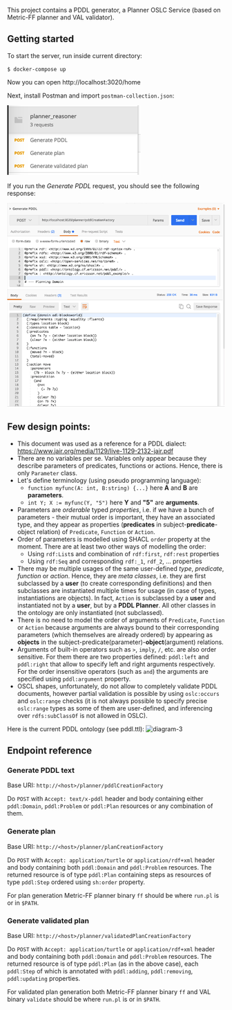 This project contains a PDDL generator, a Planner OSLC Service (based on Metric-FF planner and VAL validator).

## Getting started

To start the server, run inside current directory:

    $ docker-compose up

Now you can open http://localhost:3020/home

Next, install Postman and import `postman-collection.json`:

![](img/2018-02-15-17-43-06.png)

If you run the _Generate PDDL_ request, you should see the following response:

![](img/2018-02-15-17-48-11.png)

## Few design points:

* This document was used as a reference for a PDDL dialect:
  https://www.jair.org/media/1129/live-1129-2132-jair.pdf
* There are no variables per se. Variables only appear because they describe parameters of predicates, functions or actions. Hence, there is only `Parameter` class.
* Let's define terminology (using pseudo programming language):
  * `function myfunc(A: int, B:string) {...}` here **A** and **B** are **parameters**.
  * `int Y; X := myfunc(Y, "5")` here **Y** and **"5"** are **arguments**.
* Parameters are _orderable_ typed _properties_, i.e. if we have a bunch of parameters - their mutual order is important, they have an associated type, and they appear as properties (**predicates** in subject-**predicate**-object relation) of `Predicate`, `Function` or `Action`.
* Order of parameters is modelled using SHACL `order` property at the moment. There are at least two other ways of modelling the order:
  * Using `rdf:List`s and combination of `rdf:first`, `rdf:rest` properties
  * Using `rdf:Seq` and corresponding `rdf:_1`, `rdf_2`, ... properties
* There may be multiple usages of the same user-defined _type_, _predicate_, _function_ or _action_. Hence, they are _meta classes_, i.e. they are first subclassed by a **user** (to create corresponding definitions) and then subclasses are instantiated multiple times for usage (in case of types, instantiations are objects). In fact, `Action` is subclassed by a **user** and instantiated not by a **user**, but by a **PDDL Planner**. All other classes in the ontology are only instantiated (not subclassed).
* There is no need to model the order of arguments of `Predicate`, `Function` or `Action` because arguments are always bound to their corresponding parameters (which themselves are already ordered) by appearing as **objects** in the subject-predicate(parameter)-**object**(argument) relations.
* Arguments of built-in operators such as `>`, `imply`, `/`, etc. are also order sensitive. For them there are two properties defined: `pddl:left` and `pddl:right` that allow to specify left and right arguments respectively. For the order insensitive operators (such as `and`) the arguments are specified using `pddl:argument` property.
* OSCL shapes, unfortunately, do not allow to completely validate PDDL documents, however partial validation is possible by using `oslc:occurs` and `oslc:range` checks (it is not always possible to specify precise `oslc:range` types as some of them are user-defined, and inferencing over `rdfs:subClassOf` is not allowed in OSLC).

Here is the current PDDL ontology (see pddl.ttl):
![diagram-3](https://user-images.githubusercontent.com/3233957/30367188-db806ef0-986d-11e7-9b20-341fa28da619.png)

## Endpoint reference

### Generate PDDL text

Base URI:  `http://<host>/planner/pddlCreationFactory`

Do `POST` with `Accept: text/x-pddl` header and body containing either `pddl:Domain`, `pddl:Problem` or `pddl:Plan` resources or any combination of them.

### Generate plan
Base URI:  `http://<host>/planner/planCreationFactory`

Do `POST` with `Accept: application/turtle` or `application/rdf+xml` header and body containing both `pddl:Domain` and `pddl:Problem` resources. The returned resource is of type `pddl:Plan` containing steps as resources of type `pddl:Step` ordered using `sh:order` property.

For plan generation Metric-FF planner binary `ff` should be where `run.pl` is or in `$PATH`.

### Generate validated plan
Base URI:  `http://<host>/planner/validatedPlanCreationFactory`

Do `POST` with `Accept: application/turtle` or `application/rdf+xml` header and body containing both `pddl:Domain` and `pddl:Problem` resources. The returned resource is of type `pddl:Plan` (as in the above case), each `pddl:Step` of which is annotated with `pddl:adding`, `pddl:removing`, `pddl:updating` properties.

For validated plan generation both Metric-FF planner binary `ff` and VAL binary `validate` should be where `run.pl` is or in `$PATH`.
